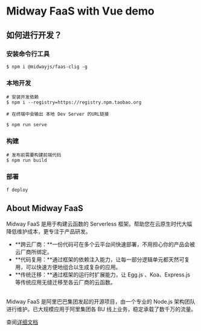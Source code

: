 # Midway FaaS with Vue demo

## 如何进行开发？

### 安装命令行工具

```
$ npm i @midwayjs/faas-clig -g
```

### 本地开发

```shell
# 安装开发依赖
$ npm i --registry=https://registry.npm.taobao.org
```

```shell
# 在终端中会输出 本地 Dev Server 的URL链接

$ npm run serve
```

### 构建
```shell
# 发布前需要构建前端代码
$ npm run build
```

### 部署

```shell
f deploy
```


## About Midway FaaS

Midway FaaS 是用于构建云函数的 Serverless 框架。帮助您在云原生时代大幅降低维护成本，更专注于产品研发。<br />

- **跨云厂商：**一份代码可在多个云平台间快速部署，不用担心你的产品会被云厂商所绑定。
- **代码复用：**通过框架的依赖注入能力，让每一部分逻辑单元都天然可复用，可以快速方便地组合以生成复杂的应用。
- **传统迁移：**通过框架的运行时扩展能力，让 Egg.js 、Koa、Express.js 等传统应用无缝迁移至各云厂商的云函数。


<br />Midway FaaS 是阿里巴巴集团发起的开源项目，由一个专业的 Node.js 架构团队进行维护。已大规模应用于阿里集团各 BU 线上业务，稳定承载了数千万的流量。

查阅[详细文档](https://www.yuque.com/midwayjs/faas/quick_start)
